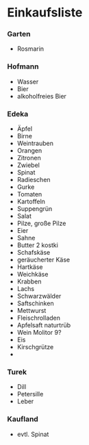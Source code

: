 # Einkaufsliste

### Garten
- Rosmarin

### Hofmann
- Wasser
- Bier
- alkoholfreies Bier

### Edeka
- Äpfel
- Birne
- Weintrauben
- Orangen
- Zitronen
- Zwiebel
- Spinat
- Radieschen
- Gurke
- Tomaten
- Kartoffeln
- Suppengrün
- Salat
- Pilze, große Pilze
- Eier
- Sahne
- Butter 2 kostki
- Schafskäse
- geräucherter Käse
- Hartkäse
- Weichkäse  
- Krabben
- Lachs
- Schwarzwälder
- Saftschinken
- Mettwurst
- Fleischrolladen
- Apfelsaft naturtrüb
- Wein Molitor 9?
- Eis
- Kirschgrütze
- 

### Turek
- Dill
- Petersille
- Leber

### Kaufland
- evtl. Spinat

